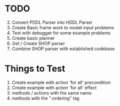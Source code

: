 # TODO
2. Convert PDDL Parser into HDDL Parser
3. Create Basic frame work to model input problems
4. Test with debugger for some example problems
5. Create basic planner
6. Get / Create SHOP parser
7. Combine SHOP parser with established codebase


# Things to Test
1. Create example with action 'for all' precondition
2. Create example with action 'for all' effect
3. methods / actions with the same name
4. methods with the ":ordering" tag